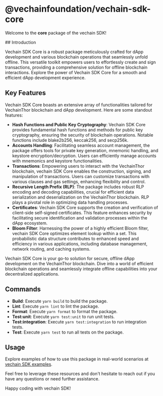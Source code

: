 # @vechainfoundation/vechain-sdk-core

Welcome to the **core** package of the vechain SDK!

## Introduction

Vechain SDK Core is a robust package meticulously crafted for dApp development and various blockchain operations that seamlessly unfold offline. This versatile toolkit empowers users to effortlessly create and sign transactions, providing a comprehensive solution for offline blockchain interactions. Explore the power of Vechain SDK Core for a smooth and efficient dApp development experience.

## Key Features

Vechain SDK Core boasts an extensive array of functionalities tailored for VechainThor blockchain and dApp development. Here are some standout features:

- **Hash Functions and Public Key Cryptography**: Vechain SDK Core provides fundamental hash functions and methods for public key cryptography, ensuring the security of blockchain operations. Notable functions include blake2b256, keccak256, and secp256k.
- **Accounts Handling**: Facilitating seamless account management, the package offers tools for private key generation, mnemonic handling, and keystore encryption/decryption. Users can efficiently manage accounts with mnemonics and keystore functionalities.
- **Transactions**: Empowering users to interact with the VechainThor blockchain, vechain SDK Core enables the construction, signing, and manipulation of transactions. Users can customize transactions with various clauses and gas settings, enhancing flexibility and control.
- **Recursive Length Prefix (RLP)**: The package includes robust RLP encoding and decoding capabilities, crucial for efficient data serialization and deserialization on the VechainThor blockchain. RLP plays a pivotal role in optimizing data handling processes.
- **Certificates**: Vechain SDK Core supports the creation and verification of client-side self-signed certificates. This feature enhances security by facilitating secure identification and validation processes within the dApp ecosystem.
- **Bloom Filter**: Harnessing the power of a highly efficient Bloom filter, vechain SDK Core optimizes element lookup within a set. This probabilistic data structure contributes to enhanced speed and efficiency in various applications, including database management, network routing, and caching systems.

Vechain SDK Core is your go-to solution for secure, offline dApp development on the VechainThor blockchain. Dive into a world of efficient blockchain operations and seamlessly integrate offline capabilities into your decentralized applications.

## Commands

- **Build**: Execute `yarn build` to build the package.
- **Lint**: Execute `yarn lint` to lint the package.
- **Format**: Execute `yarn format` to format the package.
- **Test:unit**: Execute `yarn test:unit` to run unit tests.
- **Test:integration**: Execute `yarn test:integration` to run integration tests.
- **Test**: Execute `yarn test` to run all tests on the package.

## Usage

Explore examples of how to use this package in real-world scenarios at [vechain SDK examples](https://github.com/vechainfoundation/vechain-sdk/tree/main/docs/examples).

Feel free to leverage these resources and don't hesitate to reach out if you have any questions or need further assistance.

Happy coding with vechain SDK!